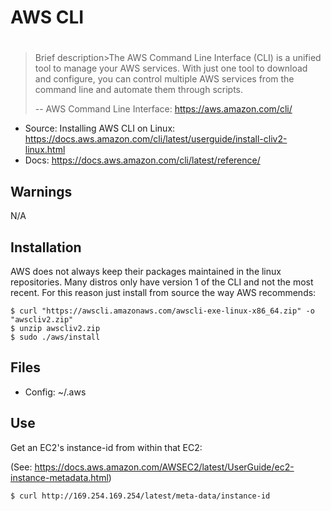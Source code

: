 # AWS CLI

# <Program Name>

> Brief description>The AWS Command Line Interface (CLI) is a unified tool to manage your AWS services. With just one tool to download and configure, you can control multiple AWS services from the command line and automate them through scripts.
>
> -- AWS Command Line Interface: https://aws.amazon.com/cli/

* Source: Installing AWS CLI on Linux: https://docs.aws.amazon.com/cli/latest/userguide/install-cliv2-linux.html
* Docs: https://docs.aws.amazon.com/cli/latest/reference/

## Warnings

N/A

## Installation

AWS does not always keep their packages maintained in the linux repositories. Many distros only have version 1 of the CLI and not the most recent. For this reason just install from source the way AWS recommends:

```
$ curl "https://awscli.amazonaws.com/awscli-exe-linux-x86_64.zip" -o "awscliv2.zip"
$ unzip awscliv2.zip
$ sudo ./aws/install
```

## Files

* Config: ~/.aws

## Use

Get an EC2's instance-id from within that EC2:

(See: https://docs.aws.amazon.com/AWSEC2/latest/UserGuide/ec2-instance-metadata.html)

```
$ curl http://169.254.169.254/latest/meta-data/instance-id
```
